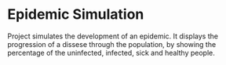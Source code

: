# Epidemic Simulation

Project simulates the development of an epidemic. It displays the progression of a dissese through the population, by showing the percentage of the uninfected, infected, sick and healthy people.
